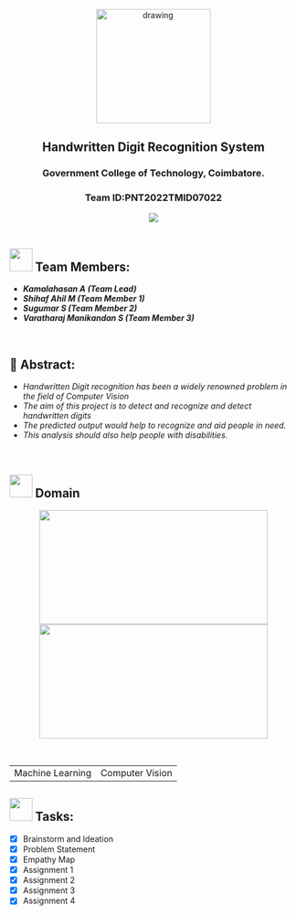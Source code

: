 <br>
<div align="center">
  <img src="https://upload.wikimedia.org/wikipedia/commons/5/51/IBM_logo.svg"  align="center" alt="drawing" width="200" />
  <h2 align="center">Handwritten Digit Recognition System<br></h2><h3>Government College of Technology, Coimbatore.<br></h3><h3>Team ID:PNT2022TMID07022</h3><img src="https://upload.wikimedia.org/wikipedia/commons/2/27/MnistExamples.png">
</div>
 <br> 
  

<h2><img src="https://raw.githubusercontent.com/Tarikul-Islam-Anik/Animated-Fluent-Emojis/master/Emojis/People%20with%20professions/Man%20Technologist%20Light%20Skin%20Tone.png" width="40px"> Team Members: </h2> 
<ul><i>
  <li><strong>Kamalahasan A (Team Lead)</strong></li>
  <li><strong>Shihaf Ahil M (Team Member 1)</strong></li>
  <li><strong>Sugumar S (Team Member 2)</strong></li>
  <li><strong>Varatharaj Manikandan S (Team Member 3)</strong></li>
  </i>
  </ul>
<br>


<h2>📃 Abstract:</h2><i>
<ul>
<li>Handwritten Digit recognition has been a widely renowned problem in the field of Computer Vision</li>
<li>The aim of this project is to detect and recognize and detect handwritten digits</li>
<li>The predicted output would help to recognize and aid people in need. </li>
<li>This analysis should also help people with disabilities. </li>
  </i>
  </ul>
<br>
  
  <h2><img src="https://raw.githubusercontent.com/Tarikul-Islam-Anik/Animated-Fluent-Emojis/master/Emojis/Travel%20and%20places/Rocket.png" width="40px"> Domain</h2>

<p float="middle" align="center">
    <img src="https://raw.githubusercontent.com/blurred-machine/blurred-machine/master/animation.gif" width=400 height=200>
    <img src="https://images.squarespace-cdn.com/content/v1/5feb53185d3dab691b47361b/1609930650139-9NRI63XUJ29Y7E9LEA9G/12eca-machine-learning.gif" width=400 height=200>
</p>
<div align="center">
<table> 
  <tr>
    <td>Machine Learning</td>&nbsp;
    <td>Computer Vision</td>
  </tr>
 </table>

  </div>
  
  <!-- tasks -->
  <h2> <img src="https://raw.githubusercontent.com/Tarikul-Islam-Anik/Animated-Fluent-Emojis/master/Emojis/Hand%20gestures/Mechanical%20Arm.png" width="40px"> Tasks: </h2>
  
- [x] Brainstorm and Ideation <br>
- [x] Problem Statement <br>
- [x] Empathy Map <br>
- [x] Assignment 1 <br>
- [x] Assignment 2  <br>
- [x] Assignment 3  <br>  
- [x] Assignment 4  <br>  
